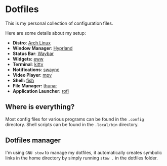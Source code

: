# Dotfiles

This is my personal collection of configuration files.

Here are some details about my setup:

- **Distro**: [Arch Linux](https://archlinux.org/)
- **Window Manager**: [Hyprland](https://hyprland.org/)
- **Status Bar**: [Waybar](https://github.com/Alexays/Waybar)
- **Widgets:** [eww](https://github.com/elkowar/eww)
- **Terminal**: [kitty](https://sw.kovidgoyal.net/kitty/)
- **Notifications**: [swaync](https://github.com/ErikReider/SwayNotificationCenter)
- **Video Player**: [mpv](https://github.com/mpv-player/mpv)
- **Shell:** [fish](https://fishshell.com/)
- **File Manager:** [thunar](https://github.com/xfce-mirror/thunar)
- **Application Launcher:** [rofi](https://github.com/davatorium/rofi)

## Where is everything?

Most config files for various programs can be found in the `.config` directory. Shell scripts can be found in the `.local/bin` directory.

## Dotfiles manager

I'm using `GNU stow` to manage my dotfiles, it automatically creates symbolic links in the home directory by simply running `stow .` in the dotfiles folder.
